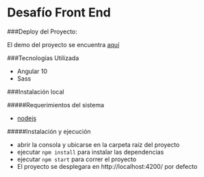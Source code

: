 # Desafío Front End

###Deploy del Proyecto:

El demo del proyecto se encuentra [aquí](https://frontend-recruiting-hsa.web.app/)

###Tecnologías Utilizada

* Angular 10
* Sass

###Instalación local

#####Requerimientos del sistema
* [nodejs](https://nodejs.org/)

#####Instalación y ejecución

* abrir la consola y ubicarse en la carpeta raíz del proyecto
* ejecutar ```npm install``` para instalar las dependencias
* ejecutar ```npm start``` para correr el proyecto
* El proyecto se desplegara en http://localhost:4200/ por defecto